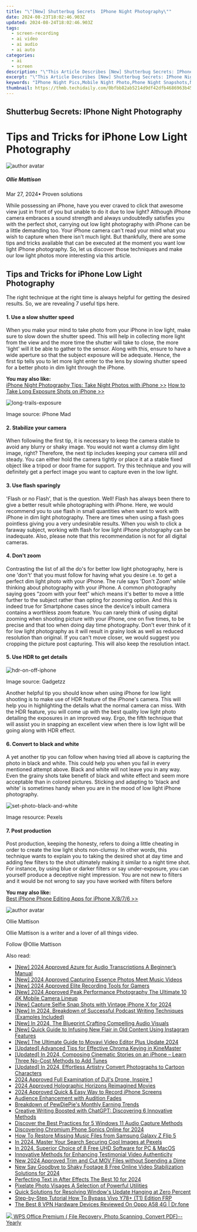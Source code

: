 ```yaml
---
title: "\"[New] Shutterbug Secrets  IPhone Night Photography\""
date: 2024-08-23T18:02:46.903Z
updated: 2024-08-24T18:02:46.903Z
tags: 
  - screen-recording
  - ai video
  - ai audio
  - ai auto
categories: 
  - ai
  - screen
description: "\"This Article Describes [New] Shutterbug Secrets: IPhone Night Photography\""
excerpt: "\"This Article Describes [New] Shutterbug Secrets: IPhone Night Photography\""
keywords: "IPhone Night Pics,Mobile Night Photo,Phone Night Snapshots,Nocturnal iPhone Shots,Digital Nightscape Pro,Smartphone LowLight Photography,IDevice Dark Scene Imaging"
thumbnail: https://thmb.techidaily.com/0bfbb82ab5214d9df42dfb4686963b4575f40401ca2b8aa427adfd091e8a1d2a.jpg
---
```


## Shutterbug Secrets: IPhone Night Photography

# Tips and Tricks for iPhone Low Light Photography

![author avatar](https://images.wondershare.com/filmora/article-images/ollie-mattison.jpg)

##### Ollie Mattison

 Mar 27, 2024• Proven solutions

 While possessing an iPhone, have you ever craved to click that awesome view just in front of you but unable to do it due to low light? Although iPhone camera embraces a sound strength and always undoubtedly satisfies you with the perfect shot, carrying out low light photography with iPhone can be a little demanding too. Your iPhone camera can't read your mind what you wish to capture when there isn't much light. But thankfully, there are some tips and tricks available that can be executed at the moment you want low light iPhone photography. So, let us discover those techniques and make our low light photos more interesting via this article.

## Tips and Tricks for iPhone Low Light Photography

 The right technique at the right time is always helpful for getting the desired results. So, we are revealing 7 useful tips here.

#### 1\.  Use a slow shutter speed

 When you make your mind to take photo from your iPhone in low light, make sure to slow down the shutter speed. This will help in collecting more light from the view and the more time the shutter will take to close, the more 'light' will it be able to gather to the sensor. Along with this, ensure to have a wide aperture so that the subject exposure will be adequate. Hence, the first tip tells you to let more light enter to the lens by slowing shutter speed for a better photo in dim light through the iPhone.

**You may also like:**  
[iPhone Night Photography Tips: Take Night Photos with iPhone >>](https://tools.techidaily.com/wondershare/filmora/download/)
[How to Take Long Exposure Shots on iPhone >>](https://tools.techidaily.com/wondershare/filmora/download/)

![long-trails-exposure](https://images.wondershare.com/filmora/article-images/long-trails-exposure.jpg)

 Image source: iPhone Mad

#### 2\.  Stabilize your camera

 When following the first tip, it is necessary to keep the camera stable to avoid any blurry or shaky image. You would not want a clumsy dim light image, right? Therefore, the next tip includes keeping your camera still and steady. You can either hold the camera tightly or place it at a stable fixed object like a tripod or door frame for support. Try this technique and you will definitely get a perfect image you want to capture even in the low light.

#### 3\.  Use flash sparingly

 'Flash or no Flash', that is the question. Well! Flash has always been there to give a better result while photographing with iPhone. Here, we would recommend you to use flash in small quantities when want to work with iPhone in dim light photography. There are times when using a flash goes pointless giving you a very undesirable results. When you wish to click a faraway subject, working with flash for low light iPhone photography can be inadequate. Also, please note that this recommendation is not for all digital cameras.

#### 4\.  Don't zoom

 Contrasting the list of all the do's for better low light photography, here is one 'don't' that you must follow for having what you desire i.e. to get a perfect dim light photo with your iPhone. The rule says 'Don't Zoom' while thinking about photography with your iPhone. A common photography saying goes “zoom with your feet” which means it's better to move a little further to the subject rather than opting for zooming option. And this is indeed true for Smartphone cases since the device's inbuilt camera contains a worthless zoom feature. You can rarely think of using digital zooming when shooting picture with your iPhone, one on five times, to be precise and that too when doing day time photography. Don't ever think of it for low light photography as it will result in grainy look as well as reduced resolution than original. If you can't move closer, we would suggest you cropping the picture post capturing. This will also keep the resolution intact.

#### 5\.  Use HDR to get details

![hdr-on-off-iphone](https://images.wondershare.com/filmora/article-images/hdr-on-off-iphone.jpg)

 Image source: Gadgetzz

 Another helpful tip you should know when using iPhone for low light shooting is to make use of HDR feature of the iPhone's camera. This will help you in highlighting the details what the normal camera can miss. With the HDR feature, you will come up with the best quality low light photo detailing the exposures in an improved way. Ergo, the fifth technique that will assist you in snapping an excellent view when there is low light will be going along with HDR effect.

#### 6\. Convert to black and white

 A yet another tip you can follow when having tried all above is capturing the photo in black and white. This could help you when you fail in every mentioned attempt above. Black and white will not leave you in any way. Even the grainy shots take benefit of black and white effect and seem more acceptable than in colored pictures. Sticking and adapting to 'black and white' is sometimes handy when you are in the mood of low light iPhone photography.

![set-photo-black-and-white](https://images.wondershare.com/filmora/article-images/set-photo-black-and-white.jpg)

 Image resource: Pexels

#### 7\. Post production

 Post production, keeping the honesty, refers to doing a little cheating in order to create the low light shots non-clumsy. In other words, this technique wants to explain you to taking the desired shot at day time and adding few filters to the shot ultimately making it similar to a night time shot. For instance, by using blue or darker filters or say under-exposure, you can yourself produce a deceptive night impression. You are not new to filters and it would be not wrong to say you have worked with filters before

**You may also like:**  
[Best iPhone Phone Editing Apps for iPhone X/8/7/6 >>](https://tools.techidaily.com/wondershare/filmora/download/)

![author avatar](https://images.wondershare.com/filmora/article-images/ollie-mattison.jpg)

Ollie Mattison

Ollie Mattison is a writer and a lover of all things video.

Follow @Ollie Mattison


<ins class="adsbygoogle"
     style="display:block"
     data-ad-format="autorelaxed"
     data-ad-client="ca-pub-7571918770474297"
     data-ad-slot="1223367746"></ins>



<ins class="adsbygoogle"
     style="display:block"
     data-ad-client="ca-pub-7571918770474297"
     data-ad-slot="8358498916"
     data-ad-format="auto"
     data-full-width-responsive="true"></ins>


<span class="atpl-alsoreadstyle">Also read:</span>
<div><ul>
<li><a href="https://fox-http.techidaily.com/new-2024-approved-azure-for-audio-transcriptions-a-beginners-manual/"><u>[New] 2024 Approved  Azure for Audio Transcriptions  A Beginner’s Manual</u></a></li>
<li><a href="https://fox-http.techidaily.com/new-2024-approved-capturing-essence-photos-meet-music-videos/"><u>[New] 2024 Approved  Capturing Essence  Photos Meet Music Videos</u></a></li>
<li><a href="https://youtube-sure.techidaily.com/024-approved-elite-recording-tools-for-gamers/"><u>[New] 2024 Approved  Elite Recording Tools for Gamers</u></a></li>
<li><a href="https://fox-http.techidaily.com/new-2024-approved-peak-performance-photography-the-ultimate-10-4k-mobile-camera-lineup/"><u>[New] 2024 Approved  Peak Performance Photography  The Ultimate 10 4K Mobile Camera Lineup</u></a></li>
<li><a href="https://fox-http.techidaily.com/new-capture-selfie-snap-shots-with-vintage-iphone-x-for-2024/"><u>[New] Capture Selfie  Snap Shots with Vintage iPhone X for 2024</u></a></li>
<li><a href="https://fox-http.techidaily.com/new-in-2024-breakdown-of-successful-podcast-writing-techniques-examples-included/"><u>[New] In 2024, Breakdown of Successful Podcast Writing Techniques (Examples Included)</u></a></li>
<li><a href="https://fox-http.techidaily.com/new-in-2024-the-blueprint-crafting-compelling-audio-visuals/"><u>[New] In 2024, The Blueprint  Crafting Compelling Audio Visuals</u></a></li>
<li><a href="https://instagram-video-recordings.techidaily.com/new-quick-guide-to-infusing-new-flair-in-old-content-using-instagram-features/"><u>[New] Quick Guide to Infusing New Flair in Old Content Using Instagram Features</u></a></li>
<li><a href="https://fox-http.techidaily.com/new-the-ultimate-guide-to-movavi-video-editor-plus-update-2024/"><u>[New] The Ultimate Guide to Movavi Video Editor Plus Update 2024</u></a></li>
<li><a href="https://fox-http.techidaily.com/updated-advanced-tips-for-effective-chroma-keying-in-kinemaster/"><u>[Updated] Advanced Tips for Effective Chroma Keying in KineMaster</u></a></li>
<li><a href="https://fox-http.techidaily.com/updated-in-2024-composing-cinematic-stories-on-an-iphone-learn-three-no-cost-methods-to-add-tunes/"><u>[Updated] In 2024, Composing Cinematic Stories on an iPhone – Learn Three No-Cost Methods to Add Tunes</u></a></li>
<li><a href="https://fox-http.techidaily.com/updated-in-2024-effortless-artistry-convert-photographs-to-cartoon-characters/"><u>[Updated] In 2024, Effortless Artistry  Convert Photographs to Cartoon Characters</u></a></li>
<li><a href="https://fox-http.techidaily.com/2024-approved-full-examination-of-djis-drone-inspire-1/"><u>2024 Approved  Full Examination of DJI's Drone, Inspire 1</u></a></li>
<li><a href="https://fox-http.techidaily.com/2024-approved-holographic-horizons-reimagined-movies/"><u>2024 Approved  Holographic Horizons  Reimagined Movies</u></a></li>
<li><a href="https://screen-mirroring-recording.techidaily.com/2024-approved-quick-and-easy-way-to-record-iphone-screens/"><u>2024 Approved  Quick & Easy Way to Record iPhone Screens</u></a></li>
<li><a href="https://extra-lessons.techidaily.com/audience-enhancement-with-audition-fades/"><u>Audience Enhancement with Audition Fades</u></a></li>
<li><a href="https://fox-http.techidaily.com/breakdown-of-pewdiepies-monthly-earning-trends/"><u>Breakdown of PewDiePie's Monthly Earning Trends</u></a></li>
<li><a href="https://tech-revival.techidaily.com/creative-writing-boosted-with-chatgpt-discovering-6-innovative-methods/"><u>Creative Writing Boosted with ChatGPT: Discovering 6 Innovative Methods</u></a></li>
<li><a href="https://fox-http.techidaily.com/discover-the-best-practices-for-5-windows-11-audio-capture-methods/"><u>Discover the Best Practices for 5 Windows 11 Audio Capture Methods</u></a></li>
<li><a href="https://fox-http.techidaily.com/discovering-chromium-phone-sonics-online-for-2024/"><u>Discovering Chromium Phone Sonics Online for 2024</u></a></li>
<li><a href="https://blog-min.techidaily.com/how-to-restore-missing-music-files-from-samsung-galaxy-z-flip-5-by-fonelab-android-recover-music/"><u>How To  Restore Missing Music Files from Samsung Galaxy Z Flip 5</u></a></li>
<li><a href="https://fox-http.techidaily.com/in-2024-master-your-search-securing-cool-images-at-pexels/"><u>In 2024, Master Your Search  Securing Cool Images at Pexels</u></a></li>
<li><a href="https://fox-http.techidaily.com/in-2024-superior-choice-of-8-free-uhd-software-for-pc-and-macos/"><u>In 2024, Superior Choice of 8 Free UHD Software for PC & MacOS</u></a></li>
<li><a href="https://fox-http.techidaily.com/innovative-methods-for-enhancing-testimonial-video-authenticity/"><u>Innovative Methods for Enhancing Testimonial Video Authenticity</u></a></li>
<li><a href="https://video-creation-software.techidaily.com/new-2024-approved-trim-and-cut-mov-files-without-spending-a-dime/"><u>New 2024 Approved Trim and Cut MOV Files without Spending a Dime</u></a></li>
<li><a href="https://smart-video-editing.techidaily.com/new-say-goodbye-to-shaky-footage-8-free-online-video-stabilization-solutions-for-2024/"><u>New Say Goodbye to Shaky Footage 8 Free Online Video Stabilization Solutions for 2024</u></a></li>
<li><a href="https://fox-http.techidaily.com/perfecting-text-in-after-effects-the-best-10-for-2024/"><u>Perfecting Text in After Effects  The Best 10 for 2024</u></a></li>
<li><a href="https://extra-information.techidaily.com/pixelate-photo-visages-a-selection-of-powerful-utilities/"><u>Pixelate Photo Visages  A Selection of Powerful Utilities</u></a></li>
<li><a href="https://common-error.techidaily.com/quick-solutions-for-resolving-windows-update-hanging-at-zero-percent/"><u>Quick Solutions for Resolving Window's Update Hanging at Zero Percent</u></a></li>
<li><a href="https://bypass-frp.techidaily.com/step-by-step-tutorial-how-to-bypass-vivo-y78plus-t1-edition-frp-by-drfone-android/"><u>Step-by-Step Tutorial How To Bypass Vivo Y78+ (T1) Edition FRP</u></a></li>
<li><a href="https://fake-location.techidaily.com/the-best-8-vpn-hardware-devices-reviewed-on-oppo-a58-4g-drfone-by-drfone-virtual-android/"><u>The Best 8 VPN Hardware Devices Reviewed On Oppo A58 4G | Dr.fone</u></a></li>
</ul></div>

<!-- affiliate ads begin -->
<a href="https://secure.2checkout.com/order/checkout.php?PRODS=38729081&QTY=1&AFFILIATE=108875&CART=1"><img src="https://website-prod.cache.wpscdn.com/img/wps-office-pdf-editor-1x.890dbda.png" border="0">
WPS Office Premium ( File Recovery, Photo Scanning, Convert PDF)--Yearly</a>
<!-- affiliate ads end -->